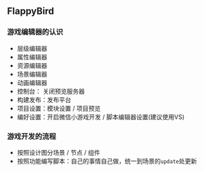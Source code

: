 ## FlappyBird
### 游戏编辑器的认识  
  * 层级编辑器
  * 属性编辑器
  * 资源编辑器
  * 场景编辑器
  * 动画编辑器
  * 控制台： 关闭预览服务器
  * 构建发布：发布平台
  * 项目设置：模块设置 / 项目预览
  * 编好设置：开启微信小游戏开发 / 脚本编辑器设置(建议使用VS)

### 游戏开发的流程
  * 按照设计图分场景 / 节点 / 组件
  * 按照功能编写脚本：自己的事情自己做，统一到场景的```update```处更新
